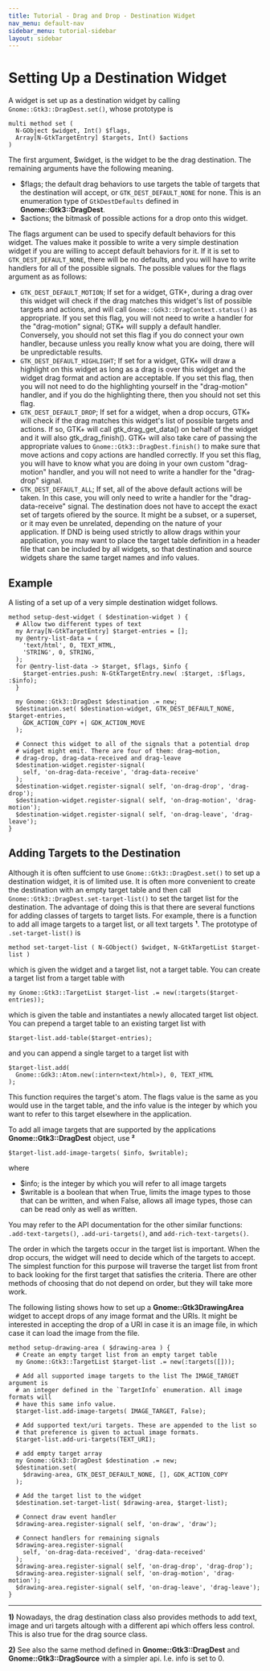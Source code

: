```yaml
---
title: Tutorial - Drag and Drop - Destination Widget
nav_menu: default-nav
sidebar_menu: tutorial-sidebar
layout: sidebar
---
```


# Setting Up a Destination Widget

A widget is set up as a destination widget by calling `Gnome::Gtk3::DragDest.set()`, whose prototype is

```
multi method set (
  N-GObject $widget, Int() $flags,
  Array[N-GtkTargetEntry] $targets, Int() $actions
)
```

The first argument, $widget, is the widget to be the drag destination. The remaining arguments have the following meaning.

* $flags; the default drag behaviors to use targets the table of targets that the destination will accept, or `GTK_DEST_DEFAULT_NONE` for none. This is an enumeration type of `GtkDestDefaults` defined in **Gnome::Gtk3::DragDest**.
* $actions; the bitmask of possible actions for a drop onto this widget.

The flags argument can be used to specify default behaviors for this widget. The values make it possible to write a very simple destination widget if you are willing to accept default behaviors for it. If it is set to `GTK_DEST_DEFAULT_NONE`, there will be no defaults, and you will have to write handlers for all of the possible signals. The possible values for the flags argument as as follows:

* `GTK_DEST_DEFAULT_MOTION`; If set for a widget, GTK+, during a drag over this widget will check if the drag matches this widget's list of possible targets and actions, and will call `Gnome::Gdk3::DragContext.status()` as appropriate. If you set this flag, you will not need to write a handler for the "drag-motion" signal; GTK+ will supply a default handler. Conversely, you should not set this flag if you do connect your own handler, because unless you really know what you are doing, there will be unpredictable results.
* `GTK_DEST_DEFAULT_HIGHLIGHT`; If set for a widget, GTK+ will draw a highlight on this widget as long as a drag is over this widget and the widget drag format and action are acceptable. If you set this flag, then you will not need to do the highlighting yourself in the "drag-motion" handler, and if you do the highlighting there, then you should not set this flag.
* `GTK_DEST_DEFAULT_DROP`; If set for a widget, when a drop occurs, GTK+ will check if the drag matches this widget's list of possible targets and actions. If so, GTK+ will call gtk_drag_get_data() on behalf of the widget and it will also gtk_drag_finish(). GTK+ will also take care of passing the appropriate values to `Gnome::Gtk3::DragDest.finish()` to make sure that move actions and copy actions are handled correctly. If you set this flag, you will have to know what you are doing in your own custom "drag-motion" handler, and you will not need to write a handler for the "drag-drop" signal.
* `GTK_DEST_DEFAULT_ALL`; If set, all of the above default actions will be taken. In this case, you will only need to write a handler for the "drag-data-receive" signal. The destination does not have to accept the exact set of targets ofiered by the source. It might be a subset, or a superset, or it may even be unrelated, depending on the nature of your application. If DND is being used strictly to allow drags within your application, you may want to place the target table definition in a header file that can be included by all widgets, so that destination and source widgets share the same target names and info values.


## Example

A listing of a set up of a very simple destination widget follows.

```
method setup-dest-widget ( $destination-widget ) {
  # Allow two different types of text
  my Array[N-GtkTargetEntry] $target-entries = [];
  my @entry-list-data = (
    'text/html', 0, TEXT_HTML,
    'STRING', 0, STRING,
  );
  for @entry-list-data -> $target, $flags, $info {
    $target-entries.push: N-GtkTargetEntry.new( :$target, :$flags, :$info);
  }

  my Gnome::Gtk3::DragDest $destination .= new;
  $destination.set( $destination-widget, GTK_DEST_DEFAULT_NONE, $target-entries,
    GDK_ACTION_COPY +| GDK_ACTION_MOVE
  );

  # Connect this widget to all of the signals that a potential drop
  # widget might emit. There are four of them: drag−motion,
  # drag-drop, drag-data-received and drag-leave
  $destination-widget.register-signal(
    self, 'on-drag-data-receive', 'drag-data-receive'
  );
  $destination-widget.register-signal( self, 'on-drag-drop', 'drag-drop');
  $destination-widget.register-signal( self, 'on-drag-motion', 'drag-motion');
  $destination-widget.register-signal( self, 'on-drag-leave', 'drag-leave');
}
```

## Adding Targets to the Destination

Although it is often suffcient to use `Gnome::Gtk3::DragDest.set()` to set up a destination widget, it is of limited use. It is often more convenient to create the destination with an empty target table and then call `Gnome::Gtk3::DragDest.set-target-list()` to set the target list for the destination. The advantage of doing this is that there are several functions for adding classes of targets to target lists. For example, there is a function to add all image targets to a target list, or all text targets **¹**. The prototype of `.set-target-list()` is

```
method set-target-list ( N-GObject() $widget, N-GtkTargetList $target-list )
```
which is given the widget and a target list, not a target table. You can create a target list from a target table with

```
my Gnome::Gtk3::TargetList $target-list .= new(:targets($target-entries));
```
which is given the table and instantiates a newly allocated target list object. You can prepend a target table to an existing target list with
```
$target-list.add-table($target-entries);
```
and you can append a single target to a target list with
```
$target-list.add(
  Gnome::Gdk3::Atom.new(:intern<text/html>), 0, TEXT_HTML
);
```

This function requires the target's atom. The flags value is the same as you would use in the target table, and the info value is the integer by which you want to refer to this target elsewhere in the application.

To add all image targets that are supported by the applications **Gnome::Gtk3::DragDest** object, use **²**
```
$target-list.add-image-targets( $info, $writable);
```
where
* $info; is the integer by which you will refer to all image targets
* $writable is a boolean that when True, limits the image types to those that can be written, and when False, allows all image types, those can can be read only as well as written.

You may refer to the API documentation for the other similar functions: `.add-text-targets()`, `.add-uri-targets()`, and `add-rich-text-targets()`.

The order in which the targets occur in the target list is important. When the drop occurs, the widget will need to decide which of the targets to accept. The simplest function for this purpose will traverse the target list from front to back looking for the first target that satisfies the criteria. There are other methods of choosing that do not depend on order, but they will take more work.

The following listing shows how to set up a **Gnome::Gtk3DrawingArea** widget to accept drops of any image format and the URIs. It might be interested in accepting the drop of a URI in case it is an image file, in which case it can load the image from the file.

<!--
  TODO do we need this in classes?
  # Initialize a pixbuf pointer to NULL to indicate there is no image
  $drawing-area.set-data( 'pixbuf', Nil)
-->

```
method setup-drawing-area ( $drawing-area ) {
  # Create an empty target list from an empty target table
  my Gnome::Gtk3::TargetList $target-list .= new(:targets([]));

  # Add all supported image targets to the list The IMAGE_TARGET argument is
  # an integer defined in the `TargetInfo` enumeration. All image formats will
  # have this same info value.
  $target-list.add-image-targets( IMAGE_TARGET, False);

  # Add supported text/uri targets. These are appended to the list so
  # that preference is given to actual image formats.
  $target-list.add-uri-targets(TEXT_URI);

  # add empty target array
  my Gnome::Gtk3::DragDest $destination .= new;
  $destination.set(
    $drawing-area, GTK_DEST_DEFAULT_NONE, [], GDK_ACTION_COPY
  );

  # Add the target list to the widget
  $destination.set-target-list( $drawing-area, $target-list);

  # Connect draw event handler
  $drawing-area.register-signal( self, 'on-draw', 'draw');

  # Connect handlers for remaining signals
  $drawing-area.register-signal(
    self, 'on-drag-data-received', 'drag-data-received'
  );
  $drawing-area.register-signal( self, 'on-drag-drop', 'drag-drop');
  $drawing-area.register-signal( self, 'on-drag-motion', 'drag-motion');
  $drawing-area.register-signal( self, 'on-drag-leave', 'drag-leave');
}
```

<hr/>

**1)** Nowadays, the drag destination class also provides methods to add text, image and uri targets altough with a different api which offers less control. This is also true for the drag source class.

**2)** See also the same method defined in **Gnome::Gtk3::DragDest** and **Gnome::Gtk3::DragSource** with a simpler api. I.e. info is set to 0.
